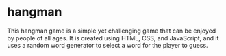 # hangman
This hangman game is a simple yet challenging game that can be enjoyed by people of all ages. It is created using HTML, CSS, and JavaScript, and it uses a random word generator to select a word for the player to guess.
